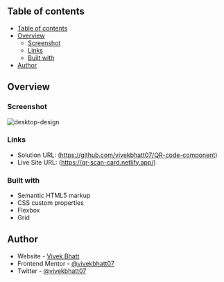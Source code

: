 ## Table of contents

- [Table of contents](#table-of-contents)
- [Overview](#overview)
  - [Screenshot](#screenshot)
  - [Links](#links)
  - [Built with](#built-with)
- [Author](#author)

## Overview

### Screenshot

![desktop-design](https://user-images.githubusercontent.com/93856336/213716321-e29d59df-533f-425b-9e26-9716a8a323b1.jpg)

### Links

- Solution URL: (https://github.com/vivekbhatt07/QR-code-component)
- Live Site URL: (https://qr-scan-card.netlify.app/)

### Built with

- Semantic HTML5 markup
- CSS custom properties
- Flexbox
- Grid

## Author

- Website - [Vivek Bhatt](https://vivekinfo.netlify.app/)
- Frontend Mentor - [@vivekbhatt07](https://www.frontendmentor.io/profile/vivekbhatt07)
- Twitter - [@vivekbhatt07](https://twitter.com/vivekbhatt07)

